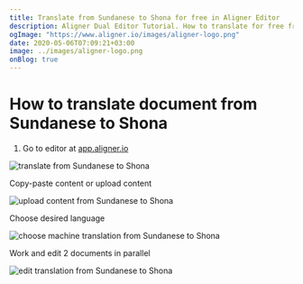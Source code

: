 ```yaml
---
title: Translate from Sundanese to Shona for free in Aligner Editor
description: Aligner Dual Editor Tutorial. How to translate for free from Sundanese to Shona. Aligner is multilingual document management platform. 
ogImage: "https://www.aligner.io/images/aligner-logo.png"
date: 2020-05-06T07:09:21+03:00
image: ../images/aligner-logo.png
onBlog: true
---
```


# How to translate document from Sundanese to Shona

1. Go to editor at [app.aligner.io](https://app.aligner.io "Aligner App web page")

![translate from Sundanese to Shona](../aligner-blank-editor.png "translate from Sundanese to Shona")

Copy-paste content or upload content

![upload content from Sundanese to Shona](../aligner-uploaded-document.png "upload content from Sundanese to Shona")

Choose desired language

![choose machine translation from Sundanese to Shona](../aligner-language-dropdown.png "choose machine translation from Sundanese to Shona")

Work and edit 2 documents in parallel

![edit translation from Sundanese to Shona](../aligner-double-sitded-editor.png "edit translation from Sundanese to Shona")


